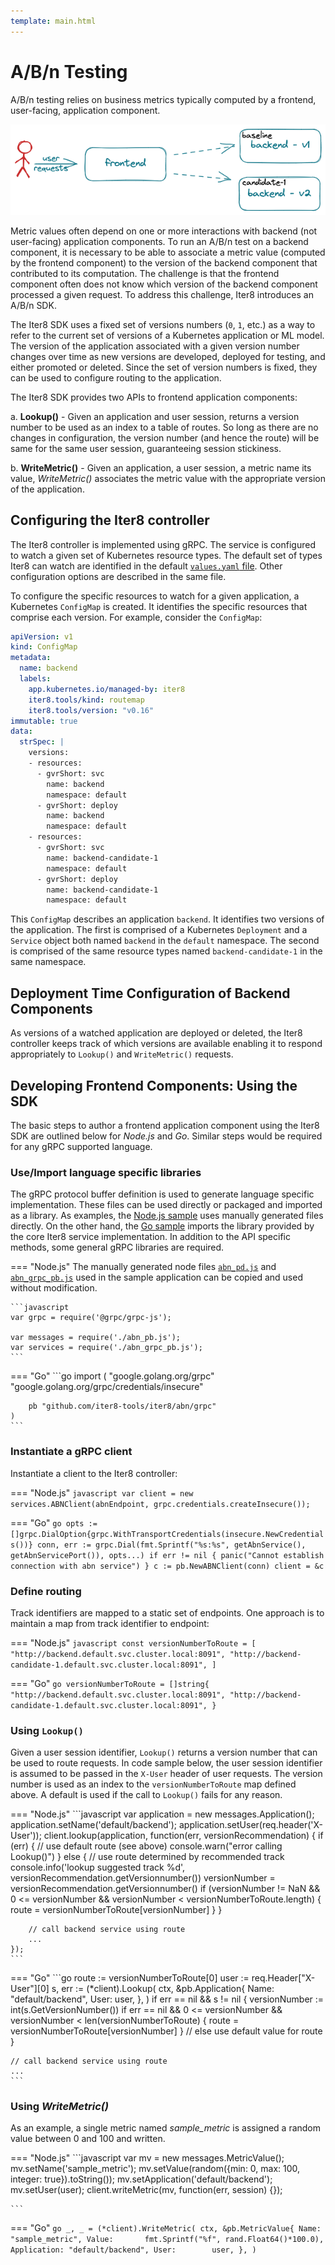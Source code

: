 ```yaml
---
template: main.html
---
```


# A/B/n Testing

A/B/n testing relies on business metrics typically computed by a frontend, user-facing, application component. 

![A/B/n experiment](images/abn.png)

Metric values often depend on one or more interactions with backend (not user-facing) application components. To run an A/B/n test on a backend component, it is necessary to be able to associate a metric value (computed by the frontend component) to the version of the backend component that contributed to its computation. 
The challenge is that the frontend component often does not know which version of the backend component processed a given request. To address this challenge, Iter8 introduces an A/B/n SDK. 

The Iter8 SDK uses a fixed set of versions numbers (`0`, `1`, etc.) as a way to refer to the current set of versions of a Kubernetes application or ML model. The version of the application associated with a given version number changes over time as new versions are developed, deployed for testing, and either promoted or deleted. Since the set of version numbers is fixed, they can be used to configure routing to the application.

The Iter8 SDK provides two APIs to frontend application components:

a. **Lookup()** - Given an application and user session, returns a version number to be used as an index to a table of routes. So long as there are no changes in configuration, the version number (and hence the route) will be same for the same user session, guaranteeing session stickiness.

b. **WriteMetric()** -  Given an application, a user session, a metric name its value, *WriteMetric()* associates the metric value with the appropriate version of the application. 

## Configuring the Iter8 controller

The Iter8 controller is implemented using gRPC. The service is configured to watch a given set of Kubernetes resource types. The default set of types Iter8 can watch are identified in the default [`values.yaml` file](https://github.com/iter8-tools/iter8/blob/v0.15.2/charts/traffic/values.yaml#L14-L40). Other configuration options are described in the same file.

To configure the specific resources to watch for a given application, a Kubernetes `ConfigMap` is created. It identifies the specific resources that comprise each version. For example, consider the `ConfigMap`:

```yaml
apiVersion: v1
kind: ConfigMap
metadata:
  name: backend
  labels:
    app.kubernetes.io/managed-by: iter8
    iter8.tools/kind: routemap
    iter8.tools/version: "v0.16"
immutable: true
data:
  strSpec: |
    versions:
    - resources:
      - gvrShort: svc
        name: backend
        namespace: default
      - gvrShort: deploy
        name: backend
        namespace: default
    - resources:
      - gvrShort: svc
        name: backend-candidate-1
        namespace: default
      - gvrShort: deploy
        name: backend-candidate-1
        namespace: default
```

This `ConfigMap` describes an application `backend`. It identifies two versions of the application. The first is comprised of a Kubernetes `Deployment` and a `Service` object both named `backend` in the `default` namespace.  The second is comprised of the same resource types named `backend-candidate-1` in the same namespace.

## Deployment Time Configuration of Backend Components

As versions of a watched application are deployed or deleted, the Iter8 controller keeps track of which versions are available enabling it to respond appropriately to `Lookup()` and `WriteMetric()` requests.

## Developing Frontend Components: Using the SDK

The basic steps to author a frontend application component using the Iter8 SDK are outlined below for *Node.js* and *Go*. Similar steps would be required for any gRPC supported language.

### Use/Import language specific libraries

The gRPC protocol buffer definition is used to generate language specific implementation. These files can be used directly or packaged and imported as a library. As examples, the [Node.js sample](https://github.com/iter8-tools/docs/tree/main/samples/abn-sample/frontend/node) uses manually generated files directly. On the other hand, the [Go sample](https://github.com/iter8-tools/docs/tree/main/samples/abn-sample/frontend/go) imports the library provided by the core Iter8 service implementation. In addition to the API specific methods, some general gRPC libraries are required.

=== "Node.js"
    The manually generated node files [`abn_pd.js`](https://raw.githubusercontent.com/iter8-tools/docs/main/samples/abn-sample/frontend/node/abn_pb.js) and [`abn_grpc_pb.js`](https://raw.githubusercontent.com/iter8-tools/docs/main/samples/abn-sample/frontend/node/abn_grpc_pb.js) used in the sample application can be copied and used without modification.

    ```javascript
    var grpc = require('@grpc/grpc-js');

    var messages = require('./abn_pb.js');
    var services = require('./abn_grpc_pb.js');
    ```

=== "Go"
    ```go
    import (
        "google.golang.org/grpc"
        "google.golang.org/grpc/credentials/insecure"

        pb "github.com/iter8-tools/iter8/abn/grpc"
    )
    ```

### Instantiate a gRPC client

Instantiate a client to the Iter8 controller:

=== "Node.js"
    ```javascript
    var client = new services.ABNClient(abnEndpoint, grpc.credentials.createInsecure());
    ```

=== "Go"
    ```go
    opts := []grpc.DialOption{grpc.WithTransportCredentials(insecure.NewCredentials())}
    conn, err := grpc.Dial(fmt.Sprintf("%s:%s", getAbnService(), getAbnServicePort()), opts...)
    if err != nil {
        panic("Cannot establish connection with abn service")
    }
    c := pb.NewABNClient(conn)
    client = &c
    ```

### Define routing

Track identifiers are mapped to a static set of endpoints. One approach is to maintain a map from track identifier to endpoint:

=== "Node.js"
    ```javascript
    const versionNumberToRoute = [
        "http://backend.default.svc.cluster.local:8091",
        "http://backend-candidate-1.default.svc.cluster.local:8091",
    ]
    ```

=== "Go"
    ```go
	versionNumberToRoute = []string{
		"http://backend.default.svc.cluster.local:8091",
		"http://backend-candidate-1.default.svc.cluster.local:8091",
	}
    ```

### Using `Lookup()`

Given a user session identifier, `Lookup()` returns a version number that can be used to route requests. In code sample below, the user session identifier is assumed to be passed in the `X-User` header of user requests. The version number is used as an index to the `versionNumberToRoute` map defined above. A default is used if the call to `Lookup()` fails for any reason.

=== "Node.js"
    ```javascript
    var application = new messages.Application();
    application.setName('default/backend');
    application.setUser(req.header('X-User'));
    client.lookup(application, function(err, versionRecommendation) {
        if (err) {
            // use default route (see above)
            console.warn("error calling Lookup()")
        } else {
            // use route determined by recommended track
            console.info('lookup suggested track %d', versionRecommendation.getVersionnumber())
            versionNumber = versionRecommendation.getVersionnumber()
            if (versionNumber != NaN && 0 <= versionNumber && versionNumber < versionNumberToRoute.length) {
                route = versionNumberToRoute[versionNumber]
            }
        }

        // call backend service using route
        ...
    });
    ```

=== "Go"
    ```go
	route := versionNumberToRoute[0]
    user := req.Header["X-User"][0]
    s, err := (*client).Lookup(
        ctx,
        &pb.Application{
            Name: "default/backend",
            User: user,
        },
    )
	if err == nil && s != nil {
		versionNumber := int(s.GetVersionNumber())
		if err == nil && 0 <= versionNumber && versionNumber < len(versionNumberToRoute) {
			route = versionNumberToRoute[versionNumber]
		} // else use default value for route
	}

    // call backend service using route
    ...
    ```

### Using *WriteMetric()*

As an example, a single metric named *sample_metric* is assigned a random value between 0 and 100 and written.

=== "Node.js"
    ```javascript
    var mv = new messages.MetricValue();
    mv.setName('sample_metric');
    mv.setValue(random({min: 0, max: 100, integer: true}).toString());
    mv.setApplication('default/backend');
    mv.setUser(user);
    client.writeMetric(mv, function(err, session) {});
 
    ```

=== "Go"
    ```go
    _, _ = (*client).WriteMetric(
        ctx,
        &pb.MetricValue{
            Name:        "sample_metric",
            Value:       fmt.Sprintf("%f", rand.Float64()*100.0),
            Application: "default/backend",
            User:        user,
        },
    )
    ```
